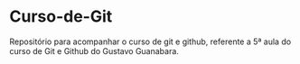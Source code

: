 # Curso-de-Git
 Repositório para acompanhar o curso de git e github, referente a 5ª aula do curso
 de Git e Github do Gustavo Guanabara.